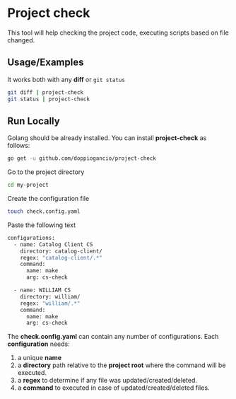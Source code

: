 
# Project check

This tool will help checking the project code, executing scripts based on file changed.


## Usage/Examples
It works both with any **diff** or `git status`
```bash
git diff | project-check
git status | project-check
```


## Run Locally

Golang should be already installed. You can install **project-check** as follows: 

```bash
go get -u github.com/doppiogancio/project-check
```

Go to the project directory

```bash
cd my-project
```

Create the configuration file

```bash
touch check.config.yaml
```

Paste the following text

```bash
configurations:
  - name: Catalog Client CS
    directory: catalog-client/
    regex: "catalog-client/.*"
    command:
      name: make
      arg: cs-check

  - name: WILLIAM CS
    directory: william/
    regex: "william/.*"
    command:
      name: make
      arg: cs-check
```

The **check.config.yaml** can contain any number of configurations. Each **configuration** needs:
1. a unique **name**
1. a **directory** path relative to the **project root** where the command will be executed.
1. a **regex** to determine if any file was updated/created/deleted.
1. a **command** to executed in case of updated/created/deleted files.


  